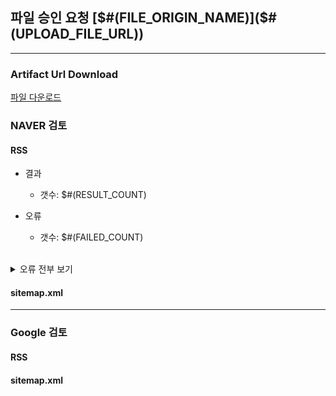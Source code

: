 ## 파일 승인 요청 [$#(FILE_ORIGIN_NAME)]($#(UPLOAD_FILE_URL))

---
### Artifact Url Download
[파일 다운로드]($#(ARTIFACT_URL))

### NAVER 검토

#### RSS
- 결과
    - 갯수: $#(RESULT_COUNT)

- 오류
    - 갯수: $#(FAILED_COUNT)
    
<br>
<details>
    <summary>오류 전부 보기</summary>
```
$#(ERR_CONTENT)
```
</details>


#### sitemap.xml

---
### Google 검토

#### RSS

#### sitemap.xml
